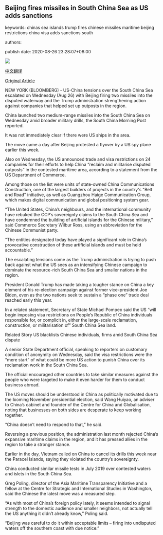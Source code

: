 ## Beijing fires missiles in South China Sea as US adds sanctions

keywords: chinas sea islands trump fires chinese missiles maritime beijing restrictions china visa adds sanctions south

authors: 

publish date: 2020-08-26 23:28:07+08:00

![](https://www.straitstimes.com/sites/default/files/styles/x_large/public/articles/2020/08/26/tl-missile-a-260820.jpg?itok=C84CGtkR)

[中文翻译](Beijing%20fires%20missiles%20in%20South%20China%20Sea%20as%20US%20adds%20sanctions_zh.md)

[Original Article](https://www.straitstimes.com/world/united-states/beijing-fires-missiles-in-south-china-sea-as-us-adds-sanctions)

NEW YORK (BLOOMBERG) - US-China tensions over the South China Sea escalated on Wednesday (Aug 26) with Beijing firing two missiles into the disputed waterway and the Trump administration strengthening action against companies that helped set up outposts in the region.

China launched two medium-range missiles into the South China Sea on Wednesday amid broader military drills, the South China Morning Post reported.

It was not immediately clear if there were US ships in the area.

The move came a day after Beijing protested a flyover by a US spy plane earlier this week.

Also on Wednesday, the US announced trade and visa restrictions on 24 companies for their efforts to help China “reclaim and militarise disputed outposts” in the contested maritime area, according to a statement from the US Department of Commerce.

Among those on the list were units of state-owned China Communications Construction, one of the largest builders of projects in the country's "Belt and Road" initiative, as well as Guangzhou Haige Communication Group, which makes digital communication and global positioning system gear.

“The United States, China’s neighbours, and the international community have rebuked the CCP’s sovereignty claims to the South China Sea and have condemned the building of artificial islands for the Chinese military,” said Commerce Secretary Wilbur Ross, using an abbreviation for the Chinese Communist party.

“The entities designated today have played a significant role in China’s provocative construction of these artificial islands and must be held accountable.”

The escalating tensions come as the Trump administration is trying to push back against what the US sees as an intensifying Chinese campaign to dominate the resource-rich South China Sea and smaller nations in the region.

President Donald Trump has made taking a tougher stance on China a key element of his re-election campaign against former vice-president Joe Biden, even as the two nations seek to sustain a “phase one” trade deal reached early this year.

In a related statement, Secretary of State Michael Pompeo said the US “will begin imposing visa restrictions on People’s Republic of China individuals responsible for, or complicit in, either the large-scale reclamation, construction, or militarisation of” South China Sea land.

Related Story US blacklists Chinese individuals, firms amid South China Sea dispute

A senior State Department official, speaking to reporters on customary condition of anonymity on Wednesday, said the visa restrictions were the “mere start” of what could be more US action to punish China over its reclamation work in the South China Sea.

The official encouraged other countries to take similar measures against the people who were targeted to make it even harder for them to conduct business abroad.

The US moves should be understood in China as politically motivated due to the looming November presidential election, said Wang Huiyao, an adviser to China’s cabinet and founder of the Centre for China and Globalisation, noting that businesses on both sides are desperate to keep working together.

“China doesn’t need to respond to that,” he said.

Reversing a previous position, the administration last month rejected China’s expansive maritime claims in the region, and it has pressed allies in the region to take a stronger stance.

Earlier in the day, Vietnam called on China to cancel its drills this week near the Paracel Islands, saying they violated the country’s sovereignty.

China conducted similar missile tests in July 2019 over contested waters and islets in the South China Sea.

Greg Poling, director of the Asia Maritime Transparency Initiative and a fellow at the Centre for Strategic and International Studies in Washington, said the Chinese the latest move was a measured step.

“As with most of China’s foreign policy lately, it seems intended to signal strength to the domestic audience and smaller neighbors, not actually tell the US anything it didn’t already know,” Poling said.

“Beijing was careful to do it within acceptable limits – firing into undisputed waters off the southern coast with due notice.”